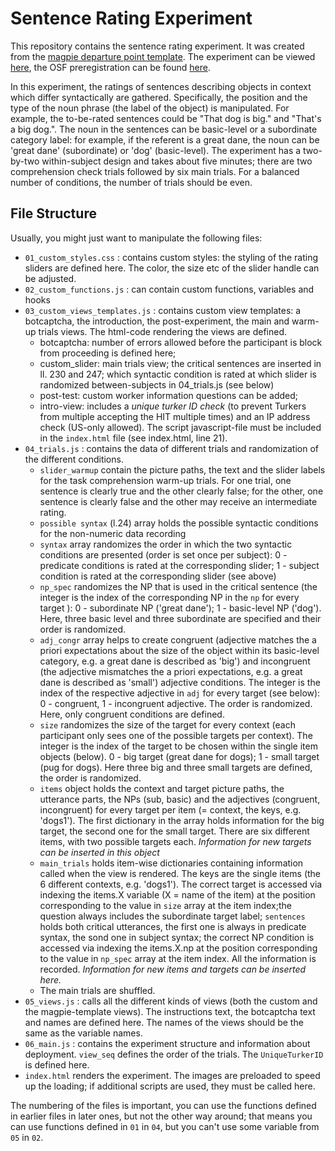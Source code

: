 # Sentence Rating Experiment

This repository contains the sentence rating experiment. It was created from the  [magpie departure point template](https://github.com/magpie-ea/magpie-departure-point).
The experiment can be viewed [here](https://syntax-rating.netlify.com/), the OSF preregistration can be found [here](https://osf.io/7jqm5).

In this experiment, the ratings of sentences describing objects in context which differ syntactically are gathered. Specifically, the position and the type of the noun phrase (the label of the object) is manipulated. For example, the to-be-rated sentences could be "That dog is big." and "That's a big dog.". The noun in the sentences can be basic-level or a subordinate category label: for example, if the referent is a great dane, the noun can be 'great dane' (subordinate) or 'dog' (basic-level).
The experiment has a two-by-two within-subject design and takes about five minutes; there are two comprehension check trials followed by six main trials. For a balanced number of conditions, the number of trials should be even.

## File Structure

Usually, you might just want to manipulate the following files:
- `01_custom_styles.css` :  contains custom styles: the styling of the rating sliders are defined here. The color, the size etc of the slider handle can be adjusted.
- `02_custom_functions.js` : can contain custom functions, variables and hooks
- `03_custom_views_templates.js` : contains custom view templates: a botcaptcha, the introduction, the post-experiment, the main and warm-up trials views. The html-code rendering the views are defined.
    - botcaptcha: number of errors allowed before the participant is block from proceeding is defined here;
    - custom_slider: main trials view; the critical sentences are inserted in ll. 230 and 247; which syntactic condition is rated at which slider is randomized between-subjects in 04_trials.js (see below)
    - post-test: custom worker information questions can be added;
    - intro-view: includes a _unique turker ID check_ (to prevent Turkers from multiple accepting the HIT multiple times) and an IP address check (US-only allowed). The script javascript-file must be included in the `index.html` file (see index.html, line 21).
- `04_trials.js` : contains the data of different trials and randomization of the different conditions.
     - `slider_warmup` contain the picture paths, the text and the slider labels for the task comprehension warm-up trials. For one trial, one sentence is clearly true and the other clearly false; for the other, one sentence is clearly false and the other may receive an intermediate rating.
     - `possible syntax` (l.24) array holds the possible syntactic conditions for the non-numeric data recording
     - `syntax` array randomizes the order in which the two syntactic conditions are presented (order is set once per subject): 0 - predicate conditions is rated at the corresponding slider; 1 - subject condition is rated at the corresponding slider (see above)  
     - `np_spec` randomizes the NP that is used in the critical sentence (the integer is the index of the corresponding NP in the `np` for every target ): 0 - subordinate NP ('great dane'); 1 - basic-level NP ('dog'). Here, three basic level and three subordinate are specified and their order is randomized.
     - `adj_congr` array helps to create congruent (adjective matches the a priori expectations about the size of the object within its basic-level category, e.g. a great dane is described as 'big') and incongruent (the adjective mismatches the a priori expectations, e.g. a great dane is described as 'small') adjective conditions. The integer is the index of the respective adjective in `adj` for every target (see below): 0 - congruent, 1 - incongruent adjective. The order is randomized. Here, only congruent conditions are defined.
     - `size` randomizes the size of the target for every context (each participant only sees one of the possible targets per context). The integer is the index of the target to be chosen within the single item objects (below). 0 - big target (great dane for dogs); 1 - small target (pug for dogs). Here three big and three small targets are defined, the order is randomized.
     - `items` object holds the context and target picture paths, the utterance parts, the NPs (sub, basic) and the adjectives (congruent, incongruent) for every target per item (= context, the keys, e.g. 'dogs1'). The first dictionary in the array holds information for the big target, the second one for the small target. There are six different items, with two possible targets each. _Information for new targets can be inserted in this object_
     - `main_trials` holds item-wise dictionaries containing information called when the view is rendered. The keys are the single items (the 6 different contexts, e.g. 'dogs1'). The correct target is accessed via indexing the items.X variable (X = name of the item) at the position corresponding to the value in `size` array at the item index;the question always includes the subordinate target label; `sentences` holds both critical utterances, the first one is always in predicate syntax, the sond one in subject syntax; the correct NP condition is accessed via indexing the items.X.np at the position corresponding to the value in `np_spec` array at the item index. All the information is recorded. _Information for new items and targets can be inserted here._
     - The main trials are shuffled.
- `05_views.js` : calls all the different kinds of views (both the custom and the magpie-template views). The instructions text, the botcaptcha text and names are defined here. The names of the views should be the same as the variable names.
- `06_main.js` : contains the experiment structure and information about deployment. `view_seq` defines the order of the trials. The `UniqueTurkerID` is defined here.
- `index.html` renders the experiment. The images are preloaded to speed up the loading; if additional scripts are used, they must be called here.

The numbering of the files is important, you can use the functions defined in earlier files in later ones, but not the other way around; that means you can use functions defined in `01` in `04`, but you can't use some variable from `05` in `02`.
